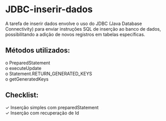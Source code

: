 # JDBC-inserir-dados

A tarefa de inserir dados envolve o uso do JDBC (Java Database Connectivity) para enviar 
instruções SQL de inserção ao banco de dados, possibilitando a adição de novos registros 
em tabelas específicas.

## Métodos utilizados: <br>
o PreparedStatement <br>
o executeUpdate <br>
o Statement.RETURN_GENERATED_KEYS <br>
o getGeneratedKeys <br>

## Checklist:
✓ Inserção simples com preparedStatement <br>
✓ Inserção com recuperação de Id
